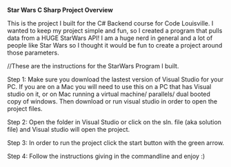 **Star Wars C Sharp Project Overview**

This is the project I built for the C# Backend course for Code Louisville. I wanted to keep my project simple and fun, so I created a program that pulls data from a HUGE
StarWars API! I am a huge nerd in general and a lot of people like Star Wars so I thought it would be fun to create a project around those parameters. 


//These are the instructions for the StarWars Program I built.

Step 1:
Make sure you download the lastest version of Visual Studio for your PC. If you are on a Mac you will need to use this on a PC that has Visual studio on it, or on Mac running a virtual machine/ parallels/ dual booted copy of windows. Then download or run visual studio in order to open the project files.

Step 2:
Open the folder in Visual Studio or click on the sln. file (aka solution file) and Visual studio will open the project.

Step 3:
In order to run the project click the start button with the green arrow.

Step 4:
Follow the instructions giving in the commandline and enjoy :) 

